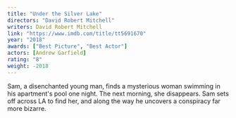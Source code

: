 ```yaml
---
title: "Under the Silver Lake"
directors: "David Robert Mitchell"
writers: David Robert Mitchell
link: "https://www.imdb.com/title/tt5691670"
year: "2018"
awards: ["Best Picture", "Best Actor"]
actors: [Andrew Garfield]
rating: "8"
weight: -2018
---
```

Sam, a disenchanted young man, finds a mysterious woman swimming in his apartment's pool one night. The next morning, she disappears. Sam sets off across LA to find her, and along the way he uncovers a conspiracy far more bizarre.
